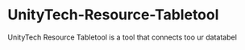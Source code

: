 # UnityTech-Resource-Tabletool
UnityTech Resource Tabletool is a tool that connects too ur datatabel

